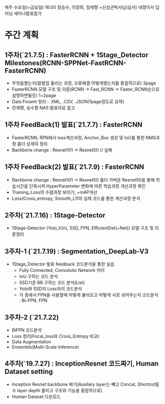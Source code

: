 매주 수요일(+금요일) 16:00 장승수, 이장희, 정재형 +신성균박사님(심사) 네명이서 딥러닝 세미나발표참가

#
# 주간 계획

## 1주차(`21.7.5) : FasterRCNN + 1Stage_Detector Milestones(RCNN-SPPNet-FastRCNN-FasterRCNN)
- 무엇을했는지(말벌집 돌리는 과정, 오류해결 어떻게했는지를 중점적으로) 3page
- FasterRCNN 모델 구조 및 이론(RCNN -> Fast_RCNN -> Faster_RCNN순으로 설명하면될듯) 1~2page
- Data Foramt 정리 : .XML, .CSV, .JSON(1page정도로 요약)
- 민재형, 승수형 NAS 발표자료 참고

## 1주차 FeedBack(1) 발표(`21.7.7) : FasterRCNN
- FasterRCNN, RPN에서 loss계산과정, Anchor_Box 생성 및 IoU를 통한 NMS과정 좀더 상세히 정리
- Backbone change : Resnet101 -> Resnet50 // 실패

## 1주차 FeedBack(2) 발표(`21.7.9) : FasterRCNN
- Backbone change : Resnet101 -> Resnet50 
  좀더 가벼운 Resnet50을 통해 학습시간을 단축시켜 HyperParameter 변화에 따른 학습과정 개선과정 확인
- Training_Loss의 수렴과정 보이기, +mAP개선
- Loss(Cross_entropy, Smooth_L1)의 실제 코드를 통한 계산과정 분석

## 2주차(`21.7.16) : 1Stage-Detector 
- 1Stage-Detector (Yolo_V(n), SSD, FPN, EfficientDet(+Net)) 모델 구조 및 이론정리

## 3주차-1 (`21.7.19) : Segmentation_DeepLab-V3
- 1Stage_Detector 발표 feedback 코드분석을 통한 실습
  - Fully Connected, Convolutio Network 차이
  - IoU 구하는 코드 분석
  - SSD기준 BB 구하는 코드 분석(List)
  - Yolo와 SSD의 Loss차이 코드분석
  - 각 층에서 FPN을 사용할때 어떻게 불러오고 어떻게 서로 섞어주는지 코드분석 : Bi-FPN, FPN

## 3주차-2 (`21.7.22)
  - BiFPN 코드분석
  - Loss 정리(Focal_loss와 Cross_Entropy 비교)
  - Data Augmentation
  - Ensemble(Multi-Scale Inference)

## 4주차(`19.7.27) : InceptionResnet 코드짜기, Human Dataset setting
- Inception Resnet backbone 짜기(Auxilary layer는 빼고 Concat, Shortcut필수 layer depth 줄이고 구조와 기능을 중점적으로)
- Human Dataset 다운로드

